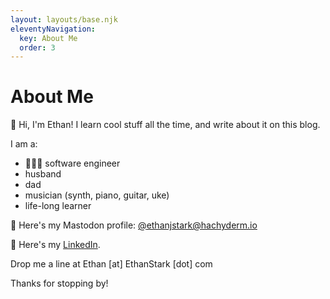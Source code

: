 ```yaml
---
layout: layouts/base.njk
eleventyNavigation:
  key: About Me
  order: 3
---
```

# About Me

👋 Hi, I'm Ethan! I learn cool stuff all the time, and write about it on this blog.

I am a:
* 👨🏻‍💻 software engineer
* husband
* dad
* musician (synth, piano, guitar, uke)
* life-long learner

🐘 Here's my Mastodon profile: [@ethanjstark@hachyderm.io](https://hachyderm.io/@ethanjstark)

📄 Here's my [LinkedIn](https://www.linkedin.com/in/ethanjstark/).

Drop me a line at Ethan [at] EthanStark [dot] com

Thanks for stopping by!
